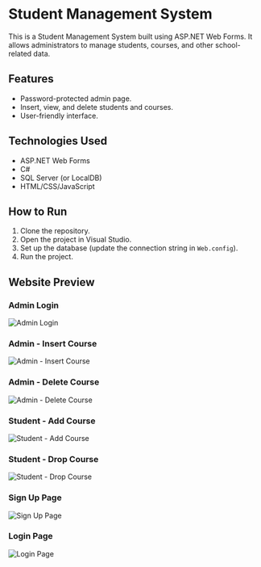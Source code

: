 # Student Management System

This is a Student Management System built using ASP.NET Web Forms. It allows administrators to manage students, courses, and other school-related data.

## Features
- Password-protected admin page.
- Insert, view, and delete students and courses.
- User-friendly interface.

## Technologies Used
- ASP.NET Web Forms
- C#
- SQL Server (or LocalDB)
- HTML/CSS/JavaScript

## How to Run
1. Clone the repository.
2. Open the project in Visual Studio.
3. Set up the database (update the connection string in `Web.config`).
4. Run the project.
## Website Preview

### Admin Login
![Admin Login](Images/Admin-Password-0000.png)

### Admin - Insert Course
![Admin - Insert Course](Images/Admin-Insert-Course.png)

### Admin - Delete Course
![Admin - Delete Course](Images/Admin-Delete-Course.png)

### Student - Add Course
![Student - Add Course](Images/Student-Add-Course.png)

### Student - Drop Course
![Student - Drop Course](Images/Student-Drop-Course.png)

### Sign Up Page
![Sign Up Page](Images/Sign-Up.png)

### Login Page
![Login Page](Images/Login.png)
